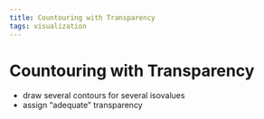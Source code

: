 ```yaml
---
title: Countouring with Transparency
tags: visualization
---
```


# Countouring with Transparency
- draw several contours for several isovalues
- assign “adequate” transparency
































































































